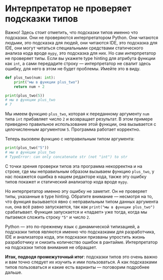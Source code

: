 # Интерпретатор не проверяет подсказки типов

Важно! Здесь стоит отметить, что подсказки типов именно что подсказки. Они не проверяются интерпретатором Python. Они читаются людьми, это подсказка для людей, они читаются IDE, это подсказка для IDE, они могут читаться специальными средствами статического анализа кода вроде `mypy`, это подсказка для них. Но сам интерпретатор не проверяет типы. Если вы укажете type hinting для атрибута функции как `int`, а сами передадите строку — интерпретатор не свалит здесь ошибку, для него в этом не будет проблемы. Имейте это в виду.

```python
def plus_two(num: int):
    print("мы в функции plus_two")
    return num + 2

print(plus_two(5))
# мы в функции plus_two
# 7
```

Мы имеем функцию `plus_two`, которая к переданному аргументу `num` типа `int` прибавляет число `2` и возвращает результат. В этом примере приведено правильное использование этой функции, она вызывается с целочисленным аргументом `5`. Программа работает корректно. 

Теперь вызовем функцию с неправильным типом аргумента:

```python
print(plus_two("5"))
# мы в функции plus_two
# TypeError: can only concatenate str (not "int") to str
```

С точки зрения проверки типов эта программа некорректна и на строке, где мы неправильным образом вызываем функцию `plus_two`, у нас покажется ошибка в нашем редакторе кода, также эту ошибку типов покажет и статический анализатор кода вроде `mypy`.

Но интерпретатор именно эту ошибку не заметит. Он не проверяет типы, указанные в type hinting. Обратите внимание — несмотря на то, что функция вызывается явно с неправильным типом данных аргумента `num`, она всё равно запускается, так как `print("мы в функции plus_two")` срабатывает. Функция запускается и «падает» уже тогда, когда мы пытаемся сложить строку `"5"` и число `2`. 

Python — это по-прежнему язык с динамической типизацией, а подсказки типов являются именно что подсказками для разработчика, IDE и анализатора кода, эти подсказки призваны упростить жизнь разработчику и снизить количество ошибок в рантайме. Интерпретатор на подсказки типов внимания не обращает.

**Итак, подводя промежуточный итог**: подсказки типов это очень важно и вам точно следует их изучить и ими пользоваться. А как подсказками типов пользоваться и какие есть варианты — поговорим подробнее дальше.

